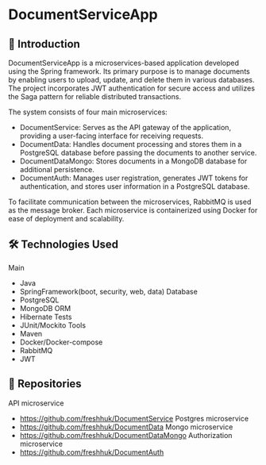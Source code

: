 # DocumentServiceApp

## 📌 Introduction

DocumentServiceApp is a microservices-based application developed using the Spring framework. Its primary purpose is to manage documents by enabling users to upload, update, and delete them in various databases. The project incorporates JWT authentication for secure access and utilizes the Saga pattern for reliable distributed transactions.

The system consists of four main microservices:

- DocumentService: Serves as the API gateway of the application, providing a user-facing interface for receiving requests.
- DocumentData: Handles document processing and stores them in a PostgreSQL database before passing the documents to another service.
- DocumentDataMongo: Stores documents in a MongoDB database for additional persistence.
- DocumentAuth: Manages user registration, generates JWT tokens for authentication, and stores user information in a PostgreSQL database.

To facilitate communication between the microservices, RabbitMQ is used as the message broker. Each microservice is containerized using Docker for ease of deployment and scalability.

## 🛠 Technologies Used

Main
- Java
- SpringFramework(boot, security, web, data)
Database
- PostgreSQL
- MongoDB
ORM
- Hibernate
Tests
- JUnit/Mockito
Tools
- Maven
- Docker/Docker-compose
- RabbitMQ
- JWT

## 📁 Repositories

API microservice
- https://github.com/freshhuk/DocumentService
Postgres microservice
- https://github.com/freshhuk/DocumentData
Mongo microservice
- https://github.com/freshhuk/DocumentDataMongo
Authorization microservice
- https://github.com/freshhuk/DocumentAuth
